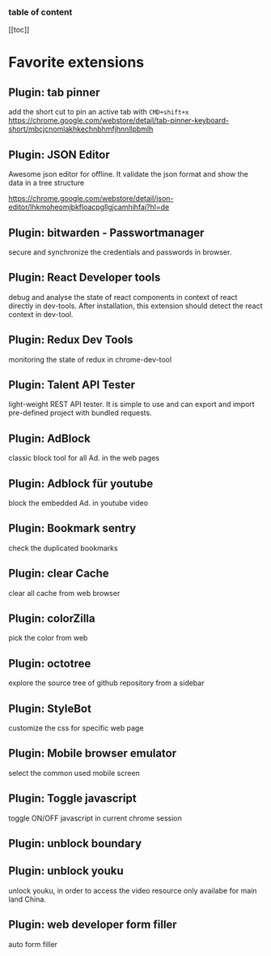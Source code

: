 <div align="center">
    <span class="iconify" data-icon="ri:chrome-line" data-inline="false" width="100"></span>
</div>

<h3>table of content</h3>

[[toc]]

# Favorite extensions

## Plugin: tab pinner

add the short cut to pin an active tab with `CMD+shift+x`
<https://chrome.google.com/webstore/detail/tab-pinner-keyboard-short/mbcjcnomlakhkechnbhmfjhnnllpbmlh>

## Plugin: JSON Editor

Awesome json editor for offline. It validate the json format and show the data in a
tree structure

<https://chrome.google.com/webstore/detail/json-editor/lhkmoheomjbkfloacpgllgjcamhihfaj?hl=de>

## Plugin: bitwarden - Passwortmanager

secure and synchronize the credentials and passwords in browser.

## Plugin: React Developer tools

debug and analyse the state of react components in context of react directly in dev-tools. After installation, this extension should detect the react context in dev-tool.

## Plugin: Redux Dev Tools

monitoring the state of redux in chrome-dev-tool

## Plugin: Talent API Tester

light-weight REST API tester. It is simple to use and can export and import pre-defined project with bundled requests.

## Plugin: AdBlock

classic block tool for all Ad. in the web pages

## Plugin: Adblock für youtube

block the embedded Ad. in youtube video

## Plugin: Bookmark sentry

check the duplicated bookmarks

## Plugin: clear Cache

clear all cache from web browser

## Plugin: colorZilla

pick the color from web

## Plugin: octotree

explore the source tree of github repository from a sidebar

## Plugin: StyleBot

customize the css for specific web page

## Plugin: Mobile browser emulator

select the common used mobile screen

## Plugin: Toggle javascript

toggle ON/OFF javascript in current chrome session

## Plugin: unblock boundary

## Plugin: unblock youku

unlock youku, in order to access the video resource only availabe for main land China.

## Plugin: web developer form filler

auto form filler
